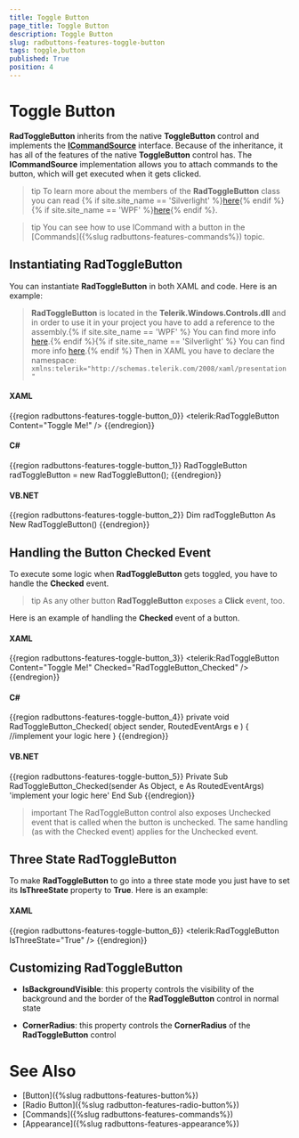 ```yaml
---
title: Toggle Button
page_title: Toggle Button
description: Toggle Button
slug: radbuttons-features-toggle-button
tags: toggle,button
published: True
position: 4
---
```


# Toggle Button

__RadToggleButton__ inherits from the native __ToggleButton__ control and implements the [__ICommandSource__](https://msdn.microsoft.com/en-us/library/system.windows.input.icommand(v=vs.110).aspx) interface. Because of the inheritance, it has all of the features of the native __ToggleButton__ control has. The __ICommandSource__ implementation allows you to attach commands to the button, which will get executed when it gets clicked.	  

>tip To learn more about the members of the __RadToggleButton__ class you can read {% if site.site_name == 'Silverlight' %}[here](http://www.telerik.com/help/silverlight/t_telerik_windows_controls_radtogglebutton.html){% endif %}{% if site.site_name == 'WPF' %}[here](http://www.telerik.com/help/wpf/t_telerik_windows_controls_radtogglebutton.html){% endif %}.

>tip You can see how to use ICommand with a button in the [Commands]({%slug radbuttons-features-commands%}) topic.	  

## Instantiating RadToggleButton

You can instantiate __RadToggleButton__ in both XAML and code. Here is an example:		

> __RadToggleButton__ is located in the __Telerik.Windows.Controls.dll__ and in order to use it in your project you have to add a reference to the assembly.{% if site.site_name == 'WPF' %} You can find more info [here](http://www.telerik.com/help/wpf/installation-installing-controls-dependencies-wpf.html).{% endif %}{% if site.site_name == 'Silverlight' %} You can find more info [here](http://www.telerik.com/help/silverlight/installation-installing-controls-dependencies.html).{% endif %}
>Then in XAML you have to declare the namespace: `xmlns:telerik="http://schemas.telerik.com/2008/xaml/presentation"`

#### __XAML__
{{region radbuttons-features-toggle-button_0}}
	<telerik:RadToggleButton Content="Toggle Me!" />
{{endregion}}

#### __C#__
{{region radbuttons-features-toggle-button_1}}
	RadToggleButton radToggleButton = new RadToggleButton();
{{endregion}}

#### __VB.NET__
{{region radbuttons-features-toggle-button_2}}
	Dim radToggleButton As New RadToggleButton()
{{endregion}}

## Handling the Button Checked Event

To execute some logic when __RadToggleButton__ gets toggled, you have to handle the __Checked__ event.

>tip As any other button __RadToggleButton__ exposes a __Click__ event, too.

Here is an example of handling the __Checked__ event of a button.		

#### __XAML__
{{region radbuttons-features-toggle-button_3}}
	<telerik:RadToggleButton Content="Toggle Me!" Checked="RadToggleButton_Checked" />
{{endregion}}

#### __C#__
{{region radbuttons-features-toggle-button_4}}
	private void RadToggleButton_Checked( object sender, RoutedEventArgs e )
	{
	    //implement your logic here
	}
{{endregion}}

#### __VB.NET__
{{region radbuttons-features-toggle-button_5}}
	Private Sub RadToggleButton_Checked(sender As Object, e As RoutedEventArgs)
	 'implement your logic here'
	End Sub
{{endregion}}

>important The RadToggleButton control also exposes Unchecked event that is called when the button is unchecked. The same handling (as with the Checked event) applies for the Unchecked event.

## Three State RadToggleButton

To make __RadToggleButton__ to go into a three state mode you just have to set its __IsThreeState__ property to __True__. Here is an example:		

#### __XAML__
{{region radbuttons-features-toggle-button_6}}
	<telerik:RadToggleButton IsThreeState="True" />
{{endregion}}

## Customizing RadToggleButton

* __IsBackgroundVisible__: this property controls the visibility of the background and the border of the __RadToggleButton__ control in normal state

* __CornerRadius__: this property controls the __CornerRadius__ of the __RadToggleButton__ control		  

# See Also
 * [Button]({%slug radbuttons-features-button%})
 * [Radio Button]({%slug radbutton-features-radio-button%})
 * [Commands]({%slug radbuttons-features-commands%})
 * [Appearance]({%slug radbuttons-features-appearance%})
